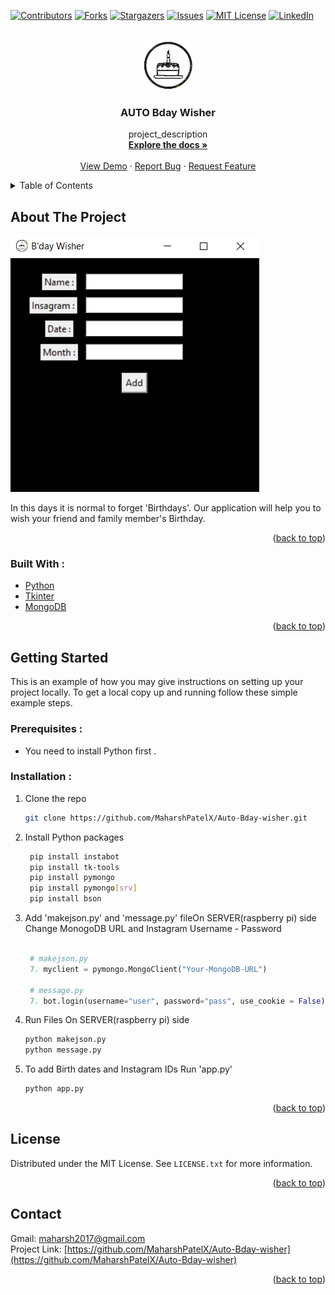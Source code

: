 <div id="top"></div>


[![Contributors][contributors-shield]][contributors-url]
[![Forks][forks-shield]][forks-url]
[![Stargazers][stars-shield]][stars-url]
[![Issues][issues-shield]][issues-url]
[![MIT License][license-shield]][license-url]
[![LinkedIn][linkedin-shield]][linkedin-url]



<!-- PROJECT LOGO -->
<br />
<div align="center">
  <a href="https://github.com/MaharshPatelX/Auto-Bday-wisher">
    <img src="images/logo.png" alt="Logo" width="80" height="80">
  </a>

<h3 align="center">AUTO Bday Wisher</h3>

  <p align="center">
    project_description
    <br />
    <a href="https://github.com/MaharshPatelX/Auto-Bday-wisher"><strong>Explore the docs »</strong></a>
    <br />
    <br />
    <a href="https://github.com/MaharshPatelX/Auto-Bday-wisher">View Demo</a>
    ·
    <a href="https://github.com/MaharshPatelX/Auto-Bday-wisher/issues">Report Bug</a>
    ·
    <a href="https://github.com/MaharshPatelX/Auto-Bday-wisher/issues">Request Feature</a>
  </p>
</div>



<!-- TABLE OF CONTENTS -->
<details>
  <summary>Table of Contents</summary>
  <ol>
    <li>
      <a href="#about-the-project">About The Project</a>
      <ul>
        <li><a href="#built-with">Built With</a></li>
      </ul>
    </li>
    <li>
      <a href="#getting-started">Getting Started</a>
      <ul>
        <li><a href="#prerequisites">Prerequisites</a></li>
        <li><a href="#installation">Installation</a></li>
      </ul>
    </li>
    <li><a href="#contributing">Contributing</a></li>
    <li><a href="#license">License</a></li>
    <li><a href="#contact">Contact</a></li>
    
  </ol>
</details>



<!-- ABOUT THE PROJECT -->
## About The Project

![Product Name Screen Shot][product-screenshot]

In this days it is normal to forget 'Birthdays'. Our application will help you to wish your friend and family member's Birthday.

<p align="right">(<a href="#top">back to top</a>)</p>



### Built With :

* [Python](https://www.python.org/)
* [Tkinter](https://pypi.org/project/tk-tools/)
* [MongoDB](https://www.mongodb.com/)

<p align="right">(<a href="#top">back to top</a>)</p>



<!-- GETTING STARTED -->
## Getting Started

This is an example of how you may give instructions on setting up your project locally.
To get a local copy up and running follow these simple example steps.

### Prerequisites :

- You need to install Python first .


### Installation :


1. Clone the repo
   ```sh
   git clone https://github.com/MaharshPatelX/Auto-Bday-wisher.git
   ```

2. Install Python packages
   ```sh
    pip install instabot
    pip install tk-tools
    pip install pymongo
    pip install pymongo[srv]
    pip install bson

3. Add 'makejson.py' and 'message.py' fileOn SERVER(raspberry pi) side <br> Change MonogoDB URL and Instagram Username - Password
<br><br>

   ```python
    # makejson.py
    7. myclient = pymongo.MongoClient("Your-MongoDB-URL")
    
    # message.py
    7. bot.login(username="user", password="pass", use_cookie = False)
   ```

4. Run Files On SERVER(raspberry pi) side
   ```sh
   python makejson.py
   python message.py
   ```
5. To add Birth dates and Instagram IDs Run 'app.py'
   ```sh
   python app.py
   ```

<p align="right">(<a href="#top">back to top</a>)</p>




<!-- LICENSE -->
## License

Distributed under the MIT License. See `LICENSE.txt` for more information.

<p align="right">(<a href="#top">back to top</a>)</p>



<!-- CONTACT -->
## Contact

Gmail: maharsh2017@gmail.com
<br>
Project Link: [https://github.com/MaharshPatelX/Auto-Bday-wisher](https://github.com/MaharshPatelX/Auto-Bday-wisher)

<p align="right">(<a href="#top">back to top</a>)</p>



<!-- MARKDOWN LINKS & IMAGES -->
<!-- https://www.markdownguide.org/basic-syntax/#reference-style-links -->
[contributors-shield]: https://img.shields.io/github/contributors/github_username/repo_name.svg?style=for-the-badge
[contributors-url]: https://github.com/MaharshPatelX/Auto-Bday-wisher/graphs/contributors
[forks-shield]: https://img.shields.io/github/forks/github_username/repo_name.svg?style=for-the-badge
[forks-url]: https://github.com/MaharshPatelX/Auto-Bday-wisher/network/members
[stars-shield]: https://img.shields.io/github/stars/github_username/repo_name.svg?style=for-the-badge
[stars-url]: https://github.com/MaharshPatelX/Auto-Bday-wisher/stargazers
[issues-shield]: https://img.shields.io/github/issues/github_username/repo_name.svg?style=for-the-badge
[issues-url]: https://github.com/MaharshPatelX/Auto-Bday-wisher/issues
[license-shield]: https://img.shields.io/github/license/github_username/repo_name.svg?style=for-the-badge
[license-url]: https://github.com/MaharshPatelX/Auto-Bday-wisher/blob/master/LICENSE.txt
[linkedin-shield]: https://img.shields.io/badge/-LinkedIn-black.svg?style=for-the-badge&logo=linkedin&colorB=555
[linkedin-url]: https://www.linkedin.com/in/maharsh-patel-4a8261177/
[product-screenshot]: images/home.png
